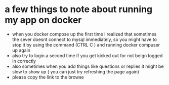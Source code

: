 

# a few things to note about running my app on docker


- when you docker compose up the first time i realized that sometimes the sever doesnt connect to mysql immediately, so you might have to stop it by using the command (CTRL C ) and running docker compuser up again
- also try to login a second time if you get kicked out for not beign logged in correctly
- also sometimes when you add things like questions or replies it might be slow to show up ( you can just try refreshing the page again)
- please copy the link to the browse